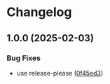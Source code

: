 # Changelog

## 1.0.0 (2025-02-03)


### Bug Fixes

* use release-please ([0f45ed3](https://github.com/cprecioso/pkpass/commit/0f45ed3ba801f39be440d1586376ed31a3405f7f))
